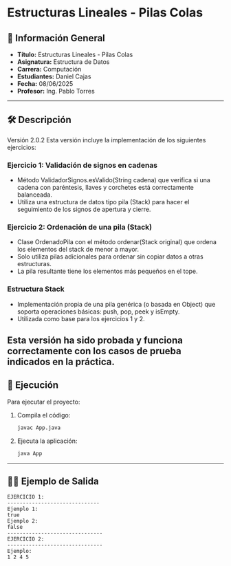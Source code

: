 # Estructuras Lineales - Pilas Colas

## 📌 Información General

- **Título:** Estructuras Lineales - Pilas Colas
- **Asignatura:** Estructura de Datos
- **Carrera:** Computación
- **Estudiantes:** Daniel Cajas
- **Fecha:** 08/06/2025
- **Profesor:** Ing. Pablo Torres

---

## 🛠️ Descripción

Versión 2.0.2
Esta versión incluye la implementación de los siguientes ejercicios:

### Ejercicio 1: Validación de signos en cadenas
- Método ValidadorSignos.esValido(String cadena) que verifica si una cadena con paréntesis, llaves y corchetes está correctamente balanceada.
- Utiliza una estructura de datos tipo pila (Stack) para hacer el seguimiento de los signos de apertura y cierre.

### Ejercicio 2: Ordenación de una pila (Stack)
- Clase OrdenadoPila con el método ordenar(Stack original) que ordena los elementos del stack de menor a mayor.
- Solo utiliza pilas adicionales para ordenar sin copiar datos a otras estructuras.
- La pila resultante tiene los elementos más pequeños en el tope.

### Estructura Stack
- Implementación propia de una pila genérica (o basada en Object) que soporta operaciones básicas: push, pop, peek y isEmpty.
- Utilizada como base para los ejercicios 1 y 2.

Esta versión ha sido probada y funciona correctamente con los casos de prueba indicados en la práctica.
---
## 🚀 Ejecución

Para ejecutar el proyecto:

1. Compila el código:
    ```bash
    javac App.java
    ```
2. Ejecuta la aplicación:
    ```bash
    java App
    ```

---
## 🧑‍💻 Ejemplo de Salida

```plaintext
EJERCICIO 1:
------------------------------
Ejemplo 1: 
true
Ejemplo 2: 
false
-------------------------------
EJERCICIO 2:
-------------------------------
Ejemplo: 
1 2 4 5 
